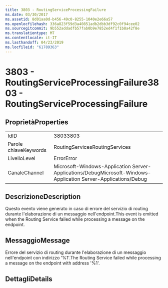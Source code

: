 ```yaml
---
title: 3803 - RoutingServiceProcessingFailure
ms.date: 03/30/2017
ms.assetid: 8d01aa0d-b456-49c0-8255-1040e2e66a57
ms.openlocfilehash: 336a823f59d3a40851adb2dbb3df92c0f94cee02
ms.sourcegitcommit: 9b552addadfb57fab0b9e7852ed4f1f1b8a42f8e
ms.translationtype: MT
ms.contentlocale: it-IT
ms.lasthandoff: 04/23/2019
ms.locfileid: "61789363"
---
```

# <a name="3803---routingserviceprocessingfailure"></a><span data-ttu-id="f66dc-102">3803 - RoutingServiceProcessingFailure</span><span class="sxs-lookup"><span data-stu-id="f66dc-102">3803 - RoutingServiceProcessingFailure</span></span>
## <a name="properties"></a><span data-ttu-id="f66dc-103">Proprietà</span><span class="sxs-lookup"><span data-stu-id="f66dc-103">Properties</span></span>  
  
|||  
|-|-|  
|<span data-ttu-id="f66dc-104">Id</span><span class="sxs-lookup"><span data-stu-id="f66dc-104">ID</span></span>|<span data-ttu-id="f66dc-105">3803</span><span class="sxs-lookup"><span data-stu-id="f66dc-105">3803</span></span>|  
|<span data-ttu-id="f66dc-106">Parole chiave</span><span class="sxs-lookup"><span data-stu-id="f66dc-106">Keywords</span></span>|<span data-ttu-id="f66dc-107">RoutingServices</span><span class="sxs-lookup"><span data-stu-id="f66dc-107">RoutingServices</span></span>|  
|<span data-ttu-id="f66dc-108">Livello</span><span class="sxs-lookup"><span data-stu-id="f66dc-108">Level</span></span>|<span data-ttu-id="f66dc-109">Error</span><span class="sxs-lookup"><span data-stu-id="f66dc-109">Error</span></span>|  
|<span data-ttu-id="f66dc-110">Canale</span><span class="sxs-lookup"><span data-stu-id="f66dc-110">Channel</span></span>|<span data-ttu-id="f66dc-111">Microsoft-Windows-Application Server-Applications/Debug</span><span class="sxs-lookup"><span data-stu-id="f66dc-111">Microsoft-Windows-Application Server-Applications/Debug</span></span>|  
  
## <a name="description"></a><span data-ttu-id="f66dc-112">Descrizione</span><span class="sxs-lookup"><span data-stu-id="f66dc-112">Description</span></span>  
 <span data-ttu-id="f66dc-113">Questo evento viene generato in caso di errore del servizio di routing durante l'elaborazione di un messaggio nell'endpoint.</span><span class="sxs-lookup"><span data-stu-id="f66dc-113">This event is emitted when the Routing Service failed while processing a message on the endpoint.</span></span>  
  
## <a name="message"></a><span data-ttu-id="f66dc-114">Messaggio</span><span class="sxs-lookup"><span data-stu-id="f66dc-114">Message</span></span>  
 <span data-ttu-id="f66dc-115">Errore del servizio di routing durante l'elaborazione di un messaggio nell'endpoint con indirizzo '%1'.</span><span class="sxs-lookup"><span data-stu-id="f66dc-115">The Routing Service failed while processing a message on the endpoint with address '%1'.</span></span>  
  
## <a name="details"></a><span data-ttu-id="f66dc-116">Dettagli</span><span class="sxs-lookup"><span data-stu-id="f66dc-116">Details</span></span>
